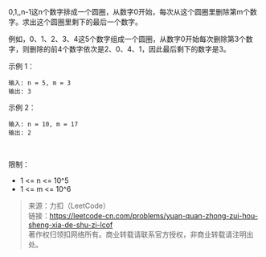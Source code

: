 0,1,,n-1这n个数字排成一个圆圈，从数字0开始，每次从这个圆圈里删除第m个数字。求出这个圆圈里剩下的最后一个数字。

例如，0、1、2、3、4这5个数字组成一个圆圈，从数字0开始每次删除第3个数字，则删除的前4个数字依次是2、0、4、1，因此最后剩下的数字是3。


示例 1：
```
输入: n = 5, m = 3
输出: 3
```

示例 2：
```
输入: n = 10, m = 17
输出: 2
```
 

限制：
* 1 <= n <= 10^5
* 1 <= m <= 10^6

> 来源：力扣（LeetCode）  
> 链接：https://leetcode-cn.com/problems/yuan-quan-zhong-zui-hou-sheng-xia-de-shu-zi-lcof  
> 著作权归领扣网络所有。商业转载请联系官方授权，非商业转载请注明出处。  